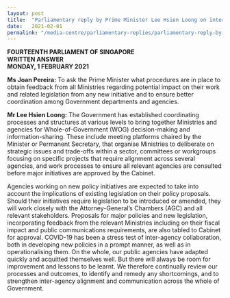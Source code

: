 ```yaml
---
layout: post
title:  "Parliamentary reply by Prime Minister Lee Hsien Loong on inter-agency coordination for new policy initiatives"
date:   2021-02-01
permalink: "/media-centre/parliamentary-replies/parliamentary-reply-by-prime-minister-lee-hsien-loong-on-inter-agency-coordination-for-new-policy-initiatives"
---
```


**FOURTEENTH PARLIAMENT OF SINGAPORE**  
**WRITTEN ANSWER**  
**MONDAY, 1 FEBRUARY 2021**   

**Ms Joan Pereira:**
To ask the Prime Minister what procedures are in place to obtain feedback from all Ministries regarding potential impact on their work and related legislation from any new initiative and to ensure better coordination among Government departments and agencies.

**Mr Lee Hsien Loong:**
The Government has established coordinating processes and structures at various levels to bring together Ministries and agencies for Whole-of-Government (WOG) decision-making and information-sharing. These include meeting platforms chaired by the Minister or Permanent Secretary, that organise Ministries to deliberate on strategic issues and trade-offs within a sector, committees or workgroups focusing on specific projects that require alignment across several agencies, and work processes to ensure all relevant agencies are consulted before major initiatives are approved by the Cabinet. 

Agencies working on new policy initiatives are expected to take into account the implications of existing legislation on their policy proposals. Should their initiatives require legislation to be introduced or amended, they will work closely with the Attorney-General’s Chambers (AGC) and all relevant stakeholders. Proposals for major policies and new legislation, incorporating feedback from the relevant Ministries including on their fiscal impact and public communications requirements, are also tabled to Cabinet for approval. 
COVID-19 has been a stress test of inter-agency collaboration, both in developing new policies in a prompt manner, as well as in operationalising them. On the whole, our public agencies have adapted quickly and acquitted themselves well. But there will always be room for improvement and lessons to be learnt. We therefore continually review our processes and outcomes, to identify and remedy any shortcomings, and to strengthen inter-agency alignment and communication across the whole of Government.
